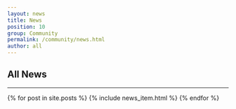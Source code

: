 ```yaml
---
layout: news
title: News
position: 10
group: Community
permalink: /community/news.html
author: all
---
```


## All News
***

{% for post in site.posts %}
  {% include news_item.html %}
{% endfor %}
